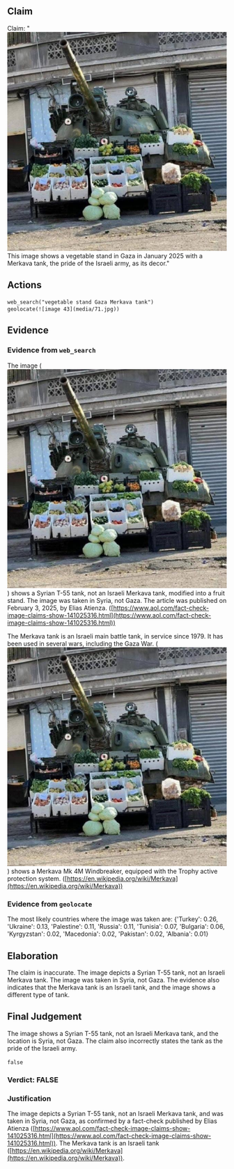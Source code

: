 ## Claim
Claim: "![image 43](media/71.jpg) This image shows a vegetable stand in Gaza in January 2025 with a Merkava tank, the pride of the Israeli army, as its decor."

## Actions
```
web_search("vegetable stand Gaza Merkava tank")
geolocate(![image 43](media/71.jpg))
```

## Evidence
### Evidence from `web_search`
The image (![image 43](media/71.jpg)) shows a Syrian T-55 tank, not an Israeli Merkava tank, modified into a fruit stand. The image was taken in Syria, not Gaza. The article was published on February 3, 2025, by Elias Atienza. ([https://www.aol.com/fact-check-image-claims-show-141025316.html](https://www.aol.com/fact-check-image-claims-show-141025316.html))

The Merkava tank is an Israeli main battle tank, in service since 1979. It has been used in several wars, including the Gaza War. (![image 43](media/71.jpg)) shows a Merkava Mk 4M Windbreaker, equipped with the Trophy active protection system. ([https://en.wikipedia.org/wiki/Merkava](https://en.wikipedia.org/wiki/Merkava))


### Evidence from `geolocate`
The most likely countries where the image was taken are: {'Turkey': 0.26, 'Ukraine': 0.13, 'Palestine': 0.11, 'Russia': 0.11, 'Tunisia': 0.07, 'Bulgaria': 0.06, 'Kyrgyzstan': 0.02, 'Macedonia': 0.02, 'Pakistan': 0.02, 'Albania': 0.01}

## Elaboration
The claim is inaccurate. The image depicts a Syrian T-55 tank, not an Israeli Merkava tank. The image was taken in Syria, not Gaza. The evidence also indicates that the Merkava tank is an Israeli tank, and the image shows a different type of tank.


## Final Judgement
The image shows a Syrian T-55 tank, not an Israeli Merkava tank, and the location is Syria, not Gaza. The claim also incorrectly states the tank as the pride of the Israeli army.

`false`


### Verdict: FALSE

### Justification
The image depicts a Syrian T-55 tank, not an Israeli Merkava tank, and was taken in Syria, not Gaza, as confirmed by a fact-check published by Elias Atienza ([https://www.aol.com/fact-check-image-claims-show-141025316.html](https://www.aol.com/fact-check-image-claims-show-141025316.html)). The Merkava tank is an Israeli tank ([https://en.wikipedia.org/wiki/Merkava](https://en.wikipedia.org/wiki/Merkava)).
